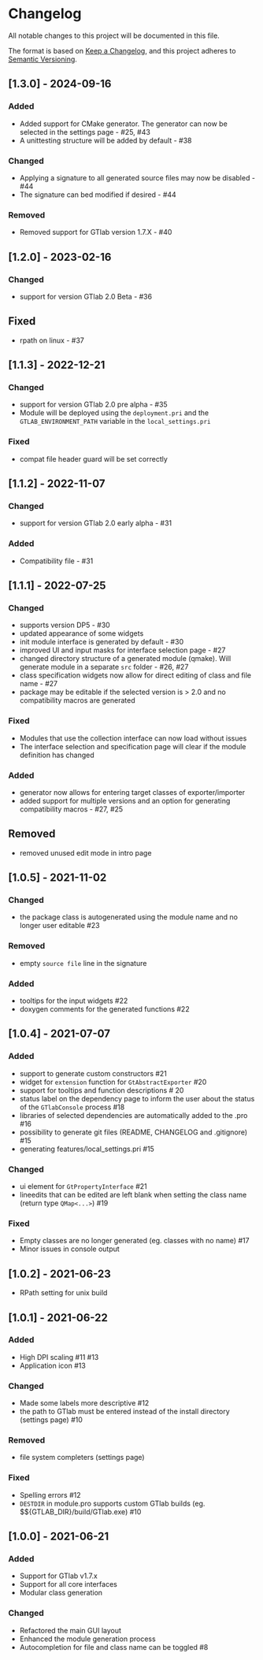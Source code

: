 # Changelog
All notable changes to this project will be documented in this file.

The format is based on [Keep a Changelog](https://keepachangelog.com/en/1.0.0/),
and this project adheres to [Semantic Versioning](https://semver.org/spec/v2.0.0.html).

## [1.3.0] - 2024-09-16

### Added
- Added support for CMake generator. The generator can now be selected in the settings page - #25, #43
- A unittesting structure will be added by default - #38

### Changed
- Applying a signature to all generated source files may now be disabled - #44
- The signature can bed modified if desired - #44

### Removed
- Removed support for GTlab version 1.7.X - #40

## [1.2.0] - 2023-02-16
### Changed
- support for version GTlab 2.0 Beta - #36

## Fixed 
- rpath on linux - #37

## [1.1.3] - 2022-12-21
### Changed
- support for version GTlab 2.0 pre alpha - #35
- Module will be deployed using the `deployment.pri` and the `GTLAB_ENVIRONMENT_PATH` variable in the `local_settings.pri`

### Fixed
- compat file header guard will be set correctly

## [1.1.2] - 2022-11-07
### Changed
- support for version GTlab 2.0 early alpha - #31

### Added
- Compatibility file - #31

## [1.1.1] - 2022-07-25
### Changed
- supports version DP5 - #30
- updated appearance of some widgets
- init module interface is generated by default - #30
- improved UI and input masks for interface selection page - #27
- changed directory structure of a generated module (qmake). Will generate module in a separate `src` folder - #26, #27 
- class specification widgets now allow for direct editing of class and file name - #27 
- package may be editable if the selected version is > 2.0 and no compatibility macros are generated

### Fixed
- Modules that use the collection interface can now load without issues
- The interface selection and specification page will clear if the module definition has changed

### Added
- generator now allows for entering target classes of exporter/importer
- added support for multiple versions and an option for generating compatibility macros - #27, #25

## Removed
- removed unused edit mode in intro page

## [1.0.5] - 2021-11-02
### Changed
- the package class is autogenerated using the module name and no longer user editable #23

### Removed
- empty `source file` line in the signature

### Added
- tooltips for the input widgets #22
- doxygen comments for the generated functions #22

## [1.0.4] - 2021-07-07
### Added
- support to generate custom constructors #21
- widget for `extension` function for `GtAbstractExporter` #20
- support for tooltips and function descriptions # 20
- status label on the dependency page to inform the user about the status of the `GTlabConsole` process #18
- libraries of selected dependencies are automatically added to the .pro #16
- possibility to generate git files (README, CHANGELOG and .gitignore) #15
- generating features/local_settings.pri #15

### Changed
- ui element for `GtPropertyInterface` #21
- lineedits that can be edited are left blank when setting the class name (return type `QMap<...>`) #19

### Fixed
- Empty classes are no longer generated (eg. classes with no name) #17
- Minor issues in console output

## [1.0.2] - 2021-06-23
- RPath setting for unix build

## [1.0.1] - 2021-06-22
### Added
- High DPI scaling #11 #13
- Application icon #13 

### Changed
- Made some labels more descriptive #12
- the path to GTlab must be entered instead of the install directory (settings page) #10

### Removed
- file system completers (settings page)

### Fixed
- Spelling errors #12
- `DESTDIR` in module.pro supports custom GTlab builds (eg. $${GTLAB_DIR}/build/GTlab.exe) #10

## [1.0.0] - 2021-06-21
### Added
- Support for GTlab v1.7.x
- Support for all core interfaces
- Modular class generation

### Changed
- Refactored the main GUI layout
- Enhanced the module generation process
- Autocompletion for file and class name can be toggled #8
